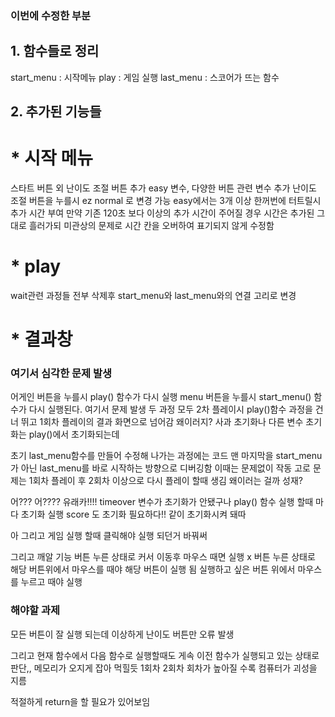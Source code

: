 ### 이번에 수정한 부분

## 1. 함수들로 정리
start_menu : 시작메뉴
play : 게임 실행
last_menu : 스코어가 뜨는 함수


## 2. 추가된 기능들
# * 시작 메뉴
스타트 버튼 외 난이도 조절 버튼 추가 easy 변수, 다양한 버튼 관련 변수 추가
난이도 조절 버튼을 누를시 ez normal 로 변경 가능 easy에서는 3개 이상 한꺼번에 터트릴시 추가 시간 부여
만약 기존 120초 보다 이상의 추가 시간이 주어질 경우 시간은 추가된 그대로 흘러가되 미관상의 문제로 시간 칸을 오버하여 표기되지 않게 수정함

# * play
wait관련 과정들 전부 삭제후 start_menu와 last_menu와의 연결 고리로 변경

# * 결과창
### 여기서 심각한 문제 발생
어게인 버튼을 누를시 play() 함수가 다시 실행
menu 버튼을 누를시 start_menu() 함수가 다시 실행된다.
여기서 문제 발생
두 과정 모두 2차 플레이시 play()함수 과정을 건너 뛰고 1회차 플레이의 결과 화면으로 넘어감
왜이러지?
사과 초기화나 다른 변수 초기화는 play()에서 초기화되는데

초기 last_menu함수를  만들어 수정해 나가는 과정에는 
코드 맨 마지막을 start_menu가 아닌 last_menu를 바로 시작하는 방향으로 디버깅함
이때는 문제없이 작동
고로 문제는 1회차 플레이 후 2회차 이상으로 다시 플레이 할때 생김
왜이러는 걸까 성재?



어???
어????
유래카!!!!
timeover 변수가 초기화가 안됐구나 play() 함수 실행 할때 마다 초기화 실행
score 도 초기화 필요하다!! 같이 초기화시켜
돼따


아 그리고 게임 실행 할때 클릭해야 실행 되던거 바꿔써

그리고 깨알 기능
버튼 누른 상태로 커서 이동후 마우스 때면 실행 x 
버튼 누른 상태로 해당 버튼위에서 마우스를 때야 해당 버튼이 실행 됨
실행하고 싶은 버튼 위에서 마우스를 누르고 때야 실행







### 해야할 과제 
모든 버튼이 잘 실행 되는데
이상하게 난이도 버튼만 오류 발생

그리고 현재 함수에서 다음 함수로 실행할때도 게속 이전 함수가 실행되고 있는 상태로 판단,, 메모리가 오지게 잡아 먹힐듯
1회차 2회차 회차가 높아질 수록
컴퓨터가 괴성을 지름

적절하게 return을 할 필요가 있어보임




